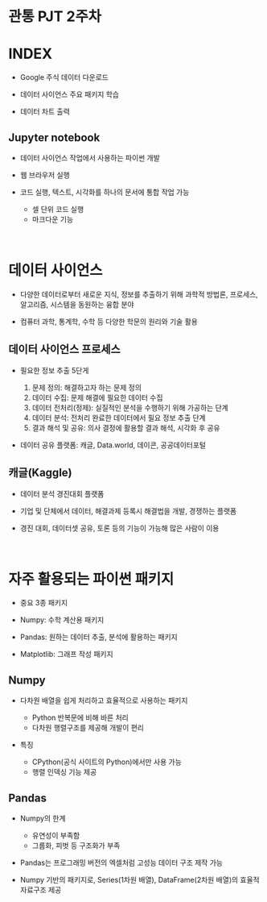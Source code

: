 # 관통 PJT 2주차

# INDEX

* Google 주식 데이터 다운로드

* 데이터 사이언스 주요 패키지 학습

* 데이터 차트 출력

## Jupyter notebook

* 데이터 사이언스 작업에서 사용하는 파이썬 개발

* 웹 브라우저 실행

* 코드 실행, 텍스트, 시각화를 하나의 문서에 통합 작업 가능

    * 셀 단위 코드 실행
    * 마크다운 기능
 
<br>

# 데이터 사이언스

* 다양한 데이터로부터 새로운 지식, 정보를 추출하기 위해 과학적 방법론, 프로세스, 알고리즘, 시스템을 동원하는 융합 분야

* 컴퓨터 과학, 통계학, 수학 등 다양한 학문의 원리와 기술 활용

## 데이터 사이언스 프로세스

* 필요한 정보 추출 5단게
    1. 문제 정의: 해결하고자 하는 문제 정의
    2. 데이터 수집: 문제 해결에 필요한 데이터 수집
    3. 데이터 전처리(정제): 실질적인 분석을 수행하기 위해 가공하는 단계
    4. 데이터 분석: 전처리 완료한 데이터에서 필요 정보 추출 단계
    5. 결과 해석 및 공유: 의사 결정에 활용할 결과 해석, 시각화 후 공유
 
* 데이터 공유 플랫폼: 캐글, Data.world, 데이콘, 공공데이터포털

## 캐글(Kaggle)

* 데이터 분석 경진대회 플랫폼

* 기업 및 단체에서 데이터, 해결과제 등록시 해결법을 개발, 경쟁하는  플랫폼

* 경진 대회, 데이터셋 공유, 토론 등의 기능이 가능해 많은 사람이 이용

<br>

# 자주 활용되는 파이썬 패키지

* 중요 3종 패키지

* Numpy: 수학 계산용 패키지
* Pandas: 원하는 데이터 추출, 분석에 활용하는 패키지
* Matplotlib: 그래프 작성 패키지

## Numpy

* 다차원 배열을 쉽게 처리하고 효율적으로 사용하는 패키지
    * Python 반복문에 비해 바른 처리
    * 다차원 행렬구조를 제공해 개발이 편리
 
* 특징
    * CPython(공식 사이트의 Python)에서만 사용 가능
    * 행렬 인덱싱 기능 제공

## Pandas

* Numpy의 한계
    * 유연성이 부족함
    * 그룹화, 피벗 등 구조화가 부족
 
* Pandas는 프로그래밍 버전의 엑셀처럼 고성능 데이터 구조 제작 가능
* Numpy 기반의 패키지로, Series(1차원 배열), DataFrame(2차원 배열)의 효율적 자료구조 제공